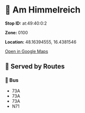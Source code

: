 # 🚉 Am Himmelreich


**Stop ID:** at:49:40:0:2

**Zone:** 0100

**Location:** 48.16394555, 16.4381546

[Open in Google Maps](https://www.google.com/maps?q=48.16394555,16.4381546)

## 🚆 Served by Routes

### 🚌 Bus
- 73A
- 73A
- 73A
- N71